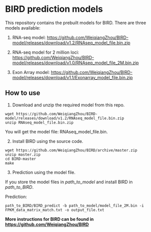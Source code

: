 # BIRD prediction models
This repository contains the prebuilt models for BIRD.
There are three models available:
1. RNA-seq model: 
https://github.com/WeiqiangZhou/BIRD-model/releases/download/v1.2/RNAseq_model_file.bin.zip

2. RNA-seq model for 2 million loci: 
https://github.com/WeiqiangZhou/BIRD-model/releases/download/v1.0/RNAseq_model_file_2M.bin.zip

3. Exon Array model:
https://github.com/WeiqiangZhou/BIRD-model/releases/download/v1.1/Exonarray_model_file.bin.zip

## How to use
1. Download and unzip the required model from this repo.
```
wget https://github.com/WeiqiangZhou/BIRD-model/releases/download/v1.2/RNAseq_model_file.bin.zip
unzip RNAseq_model_file.bin.zip
```
You will get the model file: RNAseq_model_file.bin.

2. Install BIRD using the source code.
```
wget https://github.com/WeiqiangZhou/BIRD/archive/master.zip
unzip master.zip
cd BIRD-master
make
```

3. Prediction using the model file.

If you store the model files in _path_to_model_ and install BIRD in _path_to_BIRD_.

Prediction:
```
path_to_BIRD/BIRD_predict -b path_to_model/model_file_2M.bin -i FPKM_data_matrix_match.txt -o output_file.txt
```

**More instructions for BIRD can be found in https://github.com/WeiqiangZhou/BIRD**

